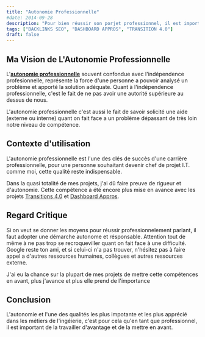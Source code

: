 ```yaml
---
title: "Autonomie Professionnelle"
#date: 2014-09-28
description: "Pour bien réussir son porjet professionnel, il est important d'aimer le défi et se donner les moyens pour réussir"
tags: ["BACKLINKS SEO", "DASHBOARD APPROS", "TRANSITION 4.0"]
draft: false
---
```

## Ma Vision de L'Autonomie Professionnelle

 L'<b><u>autonomie  professionnelle</u></b> souvent confondue avec l'indépendence profesionnelle, représente la force d'une personne a pouvoir analysé un problème et apporté la solution adéquate. Quant à l'indépendence professionnelle, c'est le fait de ne pas avoir une autorité supérieure au dessus de nous.

 L'autonomie professionnelle c'est aussi le fait de savoir solicité une aide (externe ou interne) quant on fait face a un problème dépassant de très loin notre niveau de compétence.

## Contexte d'utilisation
L'autonomie professionnelle est l'une des clés de succès d'une carrière professionnelle, pour une personne  souhaitant devenir chef de projet I.T. comme moi, cette qualité reste indispensable.

Dans la quasi totalité de mes projets, j'ai dû faire preuve de rigueur et d'autonomie.
Cette compétence à été encore plus mise en avance avec les projets [Transitions 4.0]( ../../projets/citi ) et [Dashboard Appros](../../projets/dashboardappro).


## Regard Critique
Si on veut se donner les moyens pour réussir professionnelement parlant, il faut adopter une démarche autonome et résponsable. Attention tout de même à ne pas trop se recroqueviller quant on fait face à une difficulté. Google reste ton ami, et si celui-ci n'a pas trouver, n'hésitez pas à faire appel a d'autres ressources humaines, collègues et autres ressources externe.

J'ai eu la chance sur la plupart de mes projets de mettre cette compétences en avant, plus j'avance et plus elle prend de l'importance 


## Conclusion
L'autonomie et l'une des qualités les plus impotante et les plus apprécié dans les métiers de l'ingéierie, c'est pour cela qu'en tant que professionnel, il est important de la travailler d'avantage et de la mettre en avant.  
